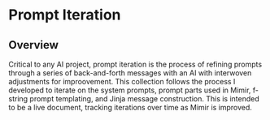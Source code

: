 # Prompt Iteration
## Overview
Critical to any AI project, prompt iteration is the process of refining prompts through a series of back-and-forth messages with an AI with interwoven adjustments for improovement. This collection follows the process I developed to iterate on the system prompts, prompt parts used in Mimir, f-string prompt templating, and Jinja message construction. This is intended to be a live document, tracking iterations over time as Mimir is improved.
